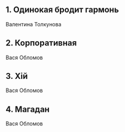 ## 1. Одинокая бродит гармонь
Валентина Толкунова

## 2. Корпоративная
Вася Обломов

## 3. Хiй
Вася Обломов

## 4. Магадан
Вася Обломов
